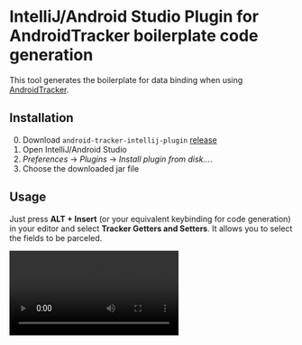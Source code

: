 # IntelliJ/Android Studio Plugin for AndroidTracker boilerplate code generation

This tool generates the boilerplate for data binding when using [AndroidTracker](https://github.com/dinosaurwithakatana/AndroidTracker).

## Installation

 0. Download `android-tracker-intellij-plugin` [release](https://github.com/dinosaurwithakatana/android-tracker-intellij-plugin/releases/tag/v0.1)
 0. Open IntelliJ/Android Studio
 0. *Preferences* -> *Plugins* -> *Install plugin from disk...*.
 0. Choose the downloaded jar file

## Usage

Just press **ALT + Insert** (or your equivalent keybinding for code generation) in your editor and select **Tracker Getters and Setters**. It allows you to select the fields to be parceled.

![Screencast](https://raw.githubusercontent.com/dinosaurwithakatana/android-tracker-intellij-plugin/master/android-tracker-intellij-screencast.webm)
